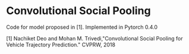 # Convolutional Social Pooling

Code for model proposed in [1]. Implemented in Pytorch 0.4.0

[1] Nachiket Deo and Mohan M. Trivedi,"Convolutional Social Pooling for Vehicle Trajectory Prediction." CVPRW, 2018
